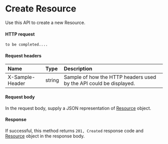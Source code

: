# Create Resource

Use this API to create a new Resource.
#### HTTP request
```http
to be completed....
```
#### Request headers
| Name       | Type | Description|
|:---------------|:--------|:----------|
| X-Sample-Header  | string  | Sample of how the HTTP headers used by the API could be displayed.|

#### Request body
In the request body, supply a JSON representation of [Resource]('../api/resource.md') object.


#### Response
If successful, this method returns `201, Created` response code and [Resource](../resources/resource.md) object in the response body.
